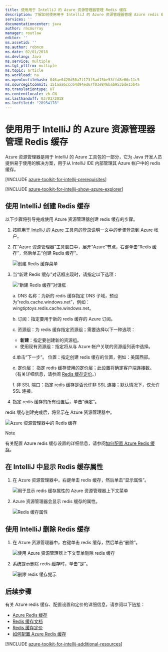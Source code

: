 ```yaml
---
title: 使用用于 IntelliJ 的 Azure 资源管理器管理 Redis 缓存
description: 了解如何使用用于 IntelliJ 的 Azure 资源管理器管理 Azure redis 缓存。
services: ''
documentationcenter: java
author: rmcmurray
manager: routlaw
editor: ''
ms.assetid: ''
ms.author: robmcm
ms.date: 02/01/2018
ms.devlang: Java
ms.service: multiple
ms.tgt_pltfrm: multiple
ms.topic: article
ms.workload: na
ms.openlocfilehash: 046ae0428d50a7f173f5ad15be53ffd8e66c11c5
ms.sourcegitcommit: 151aaa6ccc64d94ed67f03e846bab953bde15b4a
ms.translationtype: HT
ms.contentlocale: zh-CN
ms.lasthandoff: 02/03/2018
ms.locfileid: "28954178"
---
```

# <a name="managing-redis-caches-using-the-azure-explorer-for-intellij"></a>使用用于 IntelliJ 的 Azure 资源管理器管理 Redis 缓存

Azure 资源管理器是用于 IntelliJ 的 Azure 工具包的一部分，它为 Java 开发人员提供易于使用的解决方案，用于从 IntelliJ IDE 内部管理其 Azure 帐户中的 redis 缓存。

[!INCLUDE [azure-toolkit-for-intellij-prerequisites](../includes/azure-toolkit-for-intellij-prerequisites.md)]

[!INCLUDE [azure-toolkit-for-intellij-show-azure-explorer](../includes/azure-toolkit-for-intellij-show-azure-explorer.md)]

## <a name="create-a-redis-cache-by-using-intellij"></a>使用 IntelliJ 创建 Redis 缓存

以下步骤将引导完成使用 Azure 资源管理器创建 redis 缓存的步骤。

1. 按照[用于 IntelliJ 的 Azure 工具包的登录说明]一文中的步骤登录到 Azure 帐户。

1. 在“Azure 资源管理器”工具窗口中，展开“Azure”节点，右键单击“Redis 缓存”，然后单击“创建 Redis 缓存”。

   ![创建 Redis 缓存菜单][CR01]

1. 当“新建 Redis 缓存”对话框出现时，请指定以下选项：

   ![“新建 Redis 缓存”对话框][CR02]

   a. DNS 名称：为新的 redis 缓存指定 DNS 子域，预设为“redis.cache.windows.net”，例如：wingtiptoys.redis.cache.windows.net。

   b. 订阅：指定要用于新的 redis 缓存的 Azure 订阅。

   c. 资源组：为 redis 缓存指定资源组；需要选择以下一种选项： 
      * **新建**：指定要创建新的资源组。 
      * 使用现有资源组：指定将从与 Azure 帐户关联的资源组列表中选择。 

   d.单击“下一步”。 位置：指定创建 redis 缓存的位置，例如：美国西部。

   e. 定价层： 指定 redis 缓存使用的定价层；此设置将确定客户端连接数。 （有关详细信息，请参阅 [Redis 缓存定价]。）

   f. 非 SSL 端口：指定 redis 缓存是否允许非 SSL 连接；默认情况下，仅允许 SSL 连接。

1. 指定 redis 缓存的所有设置后，单击“确定”。

redis 缓存创建完成后，将显示在 Azure 资源管理器中。

   ![Azure 资源管理器中的 Redis 缓存][CR03]

> [!NOTE]
>
> 有关配置 Azure redis 缓存设置的详细信息，请参阅[如何配置 Azure Redis 缓存]。
>

## <a name="display-the-properties-for-your-redis-cache-in-intellij"></a>在 IntelliJ 中显示 Redis 缓存属性

1. 在 Azure 资源管理器中，右键单击 redis 缓存，然后单击“显示属性”。

   ![用于显示 redis 缓存属性的 Azure 资源管理器上下文菜单][SP01]

1. Azure 资源管理器会显示 redis 缓存的属性。

   ![Redis 缓存属性][SP02]

## <a name="delete-your-redis-cache-by-using-intellij"></a>使用 IntelliJ 删除 Redis 缓存

1. 在 Azure 资源管理器中，右键单击 redis 缓存，然后单击“删除”。

   ![使用 Azure 资源管理器上下文菜单删除 redis 缓存][DE01]

1. 系统提示删除 redis 缓存时，单击“是”。

   ![删除 redis 缓存提示][DE02]

## <a name="next-steps"></a>后续步骤

有关 Azure redis 缓存、配置设置和定价的详细信息，请参阅以下链接：

* [Azure Redis 缓存]
* [Redis 缓存文档]
* [Redis 缓存定价]
* [如何配置 Azure Redis 缓存]

[!INCLUDE [azure-toolkit-for-intellij-additional-resources](../includes/azure-toolkit-for-intellij-additional-resources.md)]

<!-- URL List -->

[Redis 缓存定价]: https://azure.microsoft.com/pricing/details/cache/
[Azure Redis 缓存]: https://azure.microsoft.com/services/cache/
[Redis 缓存文档]: /azure/redis-cache
[如何配置 Azure Redis 缓存]: /azure/redis-cache/cache-configure
[用于 IntelliJ 的 Azure 工具包的登录说明]: ./azure-toolkit-for-intellij-sign-in-instructions.md

<!-- IMG List -->

[CR01]: media/azure-toolkit-for-intellij-managing-redis-caches-using-azure-explorer/CR01.png
[CR02]: media/azure-toolkit-for-intellij-managing-redis-caches-using-azure-explorer/CR02.png
[CR03]: media/azure-toolkit-for-intellij-managing-redis-caches-using-azure-explorer/CR03.png

[SP01]: media/azure-toolkit-for-intellij-managing-redis-caches-using-azure-explorer/SP01.png
[SP02]: media/azure-toolkit-for-intellij-managing-redis-caches-using-azure-explorer/SP02.png

[DE01]: media/azure-toolkit-for-intellij-managing-redis-caches-using-azure-explorer/DE01.png
[DE02]: media/azure-toolkit-for-intellij-managing-redis-caches-using-azure-explorer/DE02.png

